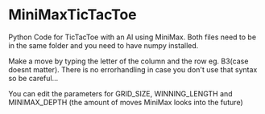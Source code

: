 # MiniMaxTicTacToe

Python Code for TicTacToe with an AI using MiniMax.
Both files need to be in the same folder and you need to have numpy installed.

Make a move by typing the letter of the column and the row eg. B3(case doesnt matter). There is no errorhandling in case you don't use that syntax so be careful...

You can edit the parameters for GRID_SIZE, WINNING_LENGTH and MINIMAX_DEPTH (the amount of moves MiniMax looks into the future)
